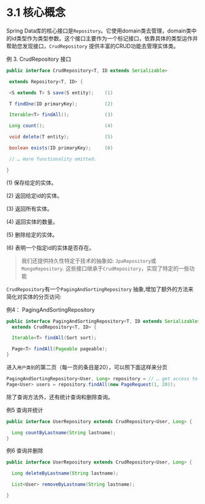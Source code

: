 # 3.1 核心概念

Spring Data库的核心接口是`Repository`。它使用domain类去管理，domain类中的id类型作为类型参数。这个接口主要作为一个标记接口，依靠具体的类型运作并帮助您发现接口，`CrudRepository` 提供丰富的CRUD功能去管理实体类。

例 3. CrudRepository 接口

```java
public interface CrudRepository<T, ID extends Serializable>

 extends Repository<T, ID> {        

 <S extends T> S save(S entity);    (1)

 T findOne(ID primaryKey);          (2)

 Iterable<T> findAll();             (3)

 Long count();                      (4)

 void delete(T entity);             (5)

 boolean exists(ID primaryKey);     (6)

 // … more functionality omitted.

}
```

\(1\) 保存给定的实体。

\(2\) 返回给定id的实体。

\(3\) 返回所有实体。

\(4\) 返回实体的数量。

\(5\) 删除给定的实体。

\(6\) 表明一个指定id的实体是否存在。

> 我们还提供持久性特定于技术的抽象如: `JpaRepository`或 `MongoRepository`. 这些接口继承于`CrudRepository`，实现了特定的一些功能

`CrudRepository`有一个`PagingAndSortingRepository` 抽象,增加了额外的方法来简化对实体的分页访问:

例4： PagingAndSortingRepository

```java
public interface PagingAndSortingRepository<T, ID extends Serializable>
  extends CrudRepository<T, ID> {

  Iterable<T> findAll(Sort sort);

  Page<T> findAll(Pageable pageable);
}
```

进入`用户类别`的第二页（每一页的条目是20），可以照下面这样来分页

```java
PagingAndSortingRepository<User, Long> repository = // … get access to a bean
Page<User> users = repository.findAll(new PageRequest(1, 20));
```

除了查询方法外，还有统计查询和删除查询。

例5 查询并统计

```java
public interface UserRepository extends CrudRepository<User, Long> {

  Long countByLastname(String lastname);
}
```

例6 查询并删除

```java
public interface UserRepository extends CrudRepository<User, Long> {

  Long deleteByLastname(String lastname);

  List<User> removeByLastname(String lastname);

}
```

